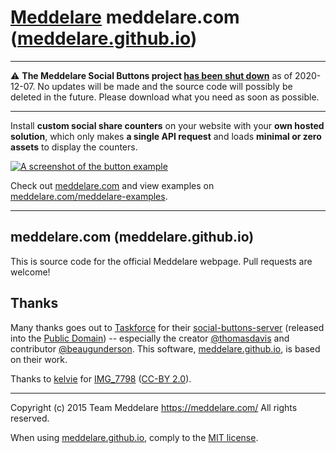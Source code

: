 # [Meddelare](https://meddelare.com/) meddelare.com ([meddelare.github.io](https://github.com/meddelare/meddelare.github.io))

---

⚠️ **The Meddelare Social Buttons project [has been shut down](https://github.com/meddelare/meddelare-superproject/issues/8)** as of 2020-12-07. No updates will be made and the source code will possibly be deleted in the future. Please download what you need as soon as possible.

---



Install **custom social share counters** on your website with your **own hosted solution**, which only makes **a single API request** and loads **minimal or zero assets** to display the counters.

[![A screenshot of the button example](https://cloud.githubusercontent.com/assets/1398544/8511166/5c92d0b2-230b-11e5-895a-d3b67da749b5.png)](https://meddelare.com/)

Check out [meddelare.com](https://meddelare.com/) and view examples on [meddelare.com/meddelare-examples](https://meddelare.com/meddelare-examples).



---



## meddelare.com (meddelare.github.io)

This is source code for the official Meddelare webpage. Pull requests are welcome!



## Thanks

Many thanks goes out to [Taskforce](https://taskforce.is/) for their [social-buttons-server](https://github.com/tfrce/social-buttons-server) (released into the [Public Domain](https://github.com/tfrce/social-buttons-server/tree/faf1a41e5d2d44b7e6de460b9369f11437095af1)) -- especially the creator [@thomasdavis](https://github.com/thomasdavis) and contributor [@beaugunderson](https://github.com/beaugunderson). This software, [meddelare.github.io](https://github.com/meddelare/meddelare.github.io), is based on their work.

Thanks to <a href="https://secure.flickr.com/photos/99120948@N08/">kelvie</a> for <a href="https://secure.flickr.com/photos/99120948@N08/19273986309/">IMG_7798</a> (<a href="https://creativecommons.org/licenses/by/2.0/">CC-BY 2.0</a>).
    


---

Copyright (c) 2015 Team Meddelare <https://meddelare.com/> All rights reserved.

When using [meddelare.github.io](https://github.com/meddelare/meddelare.github.io), comply to the [MIT license](https://opensource.org/licenses/MIT).
